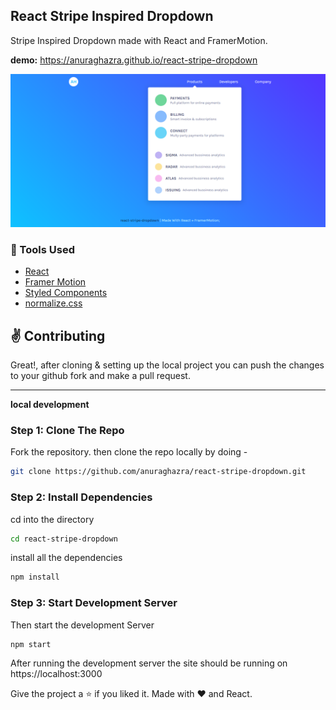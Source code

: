 ## React Stripe Inspired Dropdown

Stripe Inspired Dropdown made with React and FramerMotion.

**demo:** https://anuraghazra.github.io/react-stripe-dropdown

![React Stripe Inspired Dropdown](./src/assets/images/react-stripe-dropdown.png)

### :wrench: Tools Used
- [React](http://reactjs.org/)
- [Framer Motion](https://www.framer.com/motion/)
- [Styled Components](https://www.styled-components.com/)
- [normalize.css](https://www.npmjs.com/package/normalize.css)


## :v: Contributing
Great!, 
after cloning & setting up the local project you can push the changes to your github fork and make a pull request.

-----

**local development**

### Step 1: Clone The Repo

Fork the repository. then clone the repo locally by doing -

```bash
git clone https://github.com/anuraghazra/react-stripe-dropdown.git
```

### Step 2: Install Dependencies

cd into the directory

```bash
cd react-stripe-dropdown
```

install all the dependencies
```bash
npm install
```

### Step 3: Start Development Server

Then start the development Server
```
npm start
```
After running the development server the site should be running on https://localhost:3000


Give the project a :star: if you liked it.
Made with :heart: and React.
